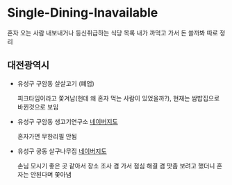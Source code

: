 # Single-Dining-Inavailable

혼자 오는 사람 내보내거나 등신취급하는 식당 목록 내가 까먹고 가서 돈 쓸까봐 따로 정리

## 대전광역시

* 유성구 구암동 살살고기 (폐업)
 
  피크타임이라고 쫓겨남(헌데 왜 혼자 먹는 사람이 있었을까?), 현재는 쌈밥집으로 바뀐것으로 보임
  
* 유성구 구암동 생고기연구소 [네이버지도](https://map.naver.com/v5/entry/place/1339629452?c=14175203.7787946,4349297.2227130,16,0,0,0,dha&placePath=%2Fhome%3Fentry=plt)
  
  혼자가면 무한리필 안됨
  
* 유성구 궁동 살구나무집 [네이버지도](https://map.naver.com/v5/search/%EC%82%B4%EA%B5%AC%EB%82%98%EB%AC%B4%EC%A7%91/place/1495831029?placePath=%3Fentry%253Dpll&c=14175789.9538373,4350352.9136993,17,0,0,0,dh)

  손님 모시기 좋은 곳 같아서 장소 조사 겸 가서 점심 해결 겸 맛좀 보려고 했더니 혼자는 안된다며 쫓아냄
